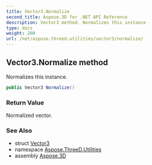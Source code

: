 ```yaml
---
title: Vector3.Normalize
second_title: Aspose.3D for .NET API Reference
description: Vector3 method. Normalizes this instance
type: docs
weight: 200
url: /net/aspose.threed.utilities/vector3/normalize/
---
```

## Vector3.Normalize method

Normalizes this instance.

```csharp
public Vector3 Normalize()
```

### Return Value

Normalized vector.

### See Also

* struct [Vector3](../)
* namespace [Aspose.ThreeD.Utilities](../../vector3/)
* assembly [Aspose.3D](../../../)



